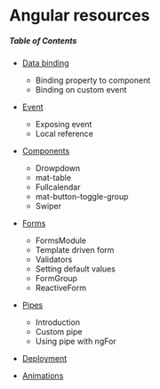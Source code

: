 # Angular resources

##### Table of Contents  

* [Data binding](https://github.com/gsoulie/angular-resources/blob/master/angular-data-binding.md)        
  * Binding property to component    
  * Binding on custom event    
* [Event](https://github.com/gsoulie/angular-resources/blob/master/angular-event.md)        
  * Exposing event      
  * Local reference     
* [Components](https://github.com/gsoulie/angular-resources/blob/master/angular-component.md)        
  * Drowpdown      
  * mat-table     
  * Fullcalendar   
  * mat-button-toggle-group      
  * Swiper           
 
* [Forms](https://github.com/gsoulie/angular-resources/blob/master/angular-forms.md)        
  * FormsModule    
  * Template driven form    
  * Validators    
  * Setting default values    
  * FormGroup    
  * ReactiveForm    
* [Pipes](https://github.com/gsoulie/angular-resources/blob/master/angular-pipe.md)        
  * Introduction    
  * Custom pipe    
  * Using pipe with ngFor    
* [Deployment](https://github.com/gsoulie/angular-resources/blob/master/angular-deployment.md)          
* [Animations](https://github.com/gsoulie/angular-resources/blob/master/angular-animation.md)        

